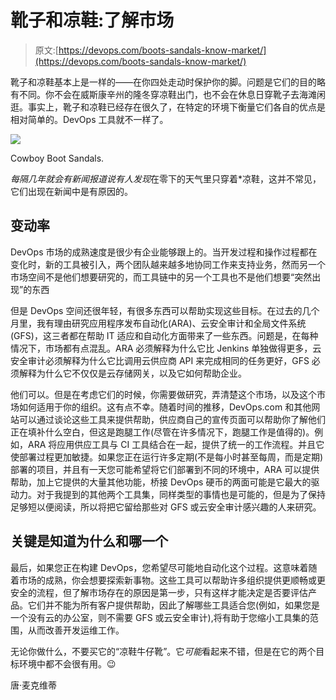 # 靴子和凉鞋:了解市场

> 原文:[https://devops.com/boots-sandals-know-market/](https://devops.com/boots-sandals-know-market/)

靴子和凉鞋基本上是一样的——在你四处走动时保护你的脚。问题是它们的目的略有不同。你不会在威斯康辛州的隆冬穿凉鞋出门，也不会在休息日穿靴子去海滩闲逛。事实上，靴子和凉鞋已经存在很久了，在特定的环境下衡量它们各自的优点是相对简单的。DevOps 工具就不一样了。

![](../Images/fa09f6fdecf61733900d135e7d3341e1.png)

Cowboy Boot Sandals.

*每隔几年就会有新闻报道说有人发现*在零下的天气里只穿着*凉鞋，这并不常见，它们出现在新闻中是有原因的。

## 变动率

DevOps 市场的成熟速度是很少有企业能够跟上的。当开发过程和操作过程都在变化时，新的工具被引入，两个团队越来越多地协同工作来支持业务，然而另一个市场空间不是他们想要研究的，而工具链中的另一个工具也不是他们想要“突然出现”的东西

但是 DevOps 空间还很年轻，有很多东西可以帮助实现这些目标。在过去的几个月里，我有理由研究应用程序发布自动化(ARA)、云安全审计和全局文件系统(GFS)，这三者都在帮助 IT 适应和自动化方面带来了一些东西。问题是，在每种情况下，市场都有点混乱。ARA 必须解释为什么它比 Jenkins 单独做得更多，云安全审计必须解释为什么它比调用云供应商 API 来完成相同的任务更好，GFS 必须解释为什么它不仅仅是云存储网关，以及它如何帮助企业。

他们可以。但是在考虑它们的时候，你需要做研究，弄清楚这个市场，以及这个市场如何适用于你的组织。这有点不幸。随着时间的推移，DevOps.com 和其他网站可以通过谈论这些工具来提供帮助，供应商自己的宣传页面可以帮助你了解他们正在填补什么空白，但这是跑腿工作(尽管在许多情况下，跑腿工作是值得的)。例如，ARA 将应用供应工具与 CI 工具结合在一起，提供了统一的工作流程。并且它使部署过程更加敏捷。如果您正在运行许多定期(不是每小时甚至每周，而是定期)部署的项目，并且有一天您可能希望将它们部署到不同的环境中，ARA 可以提供帮助，加上它提供的大量其他功能，桥接 DevOps 硬币的两面可能是它最大的驱动力。对于我提到的其他两个工具集，同样类型的事情也是可能的，但是为了保持足够短以便阅读，所以将把它留给那些对 GFS 或云安全审计感兴趣的人来研究。

## 关键是知道为什么和哪一个

最后，如果您正在构建 DevOps，您希望尽可能地自动化这个过程。这意味着随着市场的成熟，你会想要探索新事物。这些工具可以帮助许多组织提供更顺畅或更安全的流程，但了解市场存在的原因是第一步，只有这样才能决定是否要评估产品。它们并不能为所有客户提供帮助，因此了解哪些工具适合您(例如，如果您是一个没有云的办公室，则不需要 GFS 或云安全审计),将有助于您缩小工具集的范围，从而改善开发运维工作。

无论你做什么，不要买它的“凉鞋牛仔靴”。它*可能*看起来不错，但是在它的两个目标环境中都不会很有用。😉

唐·麦克维蒂